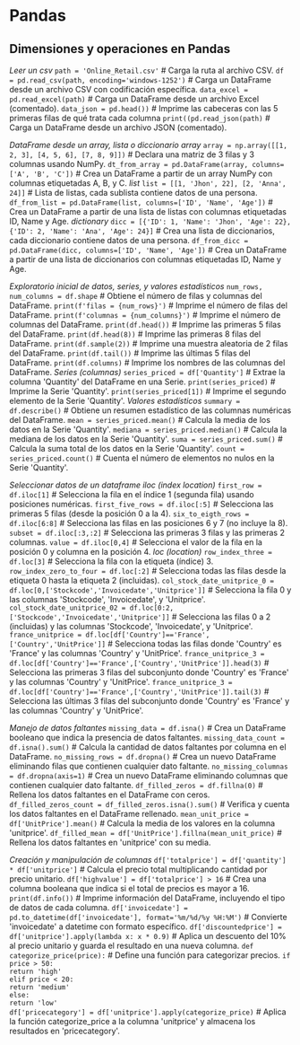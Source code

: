 # Pandas

## Dimensiones y operaciones en Pandas

_Leer un csv_
`path = 'Online_Retail.csv'`                      # Carga la ruta al archivo CSV.
`df = pd.read_csv(path, encoding='windows-1252')` # Carga un DataFrame desde un archivo CSV con codificación específica.
`data_excel = pd.read_excel(path)`                # Carga un DataFrame desde un archivo Excel (comentado).
`data_json = pd.head())`                          # Imprime las cabeceras con las 5 primeras filas de qué trata cada columna
`print((pd.read_json(path)`                       # Carga un DataFrame desde un archivo JSON (comentado).

_DataFrame desde un array, lista o diccionario_
_array_
`array = np.array([[1, 2, 3], [4, 5, 6], [7, 8, 9]])`         # Declara una matriz de 3 filas y 3 columnas usando NumPy.
`dt_from_array = pd.DataFrame(array, columns=['A', 'B', 'C'])`  # Crea un DataFrame a partir de un array NumPy con columnas etiquetadas A, B, y C.
_list_
`list = [[1, 'Jhon', 22], [2, 'Anna', 24]]`                   # Lista de listas, cada sublista contiene datos de una persona.
`df_from_list = pd.DataFrame(list, columns=['ID', 'Name', 'Age'])`  # Crea un DataFrame a partir de una lista de listas con columnas etiquetadas ID, Name y Age.
_dictionary_
`dicc = [{'ID': 1, 'Name': 'Jhon', 'Age': 22}, {'ID': 2, 'Name': 'Ana', 'Age': 24}]`  # Crea una lista de diccionarios, cada diccionario contiene datos de una persona.
`df_from_dicc = pd.DataFrame(dicc, columns=['ID', 'Name', 'Age'])`  # Crea un DataFrame a partir de una lista de diccionarios con columnas etiquetadas ID, Name y Age.

_Exploratorio inicial de datos, series, y valores estadísticos_
`num_rows, num_columns = df.shape`             # Obtiene el número de filas y columnas del DataFrame.
`print(f'filas = {num_rows}')`                 # Imprime el número de filas del DataFrame.
`print(f'columnas = {num_columns}')`           # Imprime el número de columnas del DataFrame.
`print(df.head())`                             # Imprime las primeras 5 filas del DataFrame.
`print(df.head(8))`                            # Imprime las primeras 8 filas del DataFrame.
`print(df.sample(2))`                          # Imprime una muestra aleatoria de 2 filas del DataFrame.
`print(df.tail())`                             # Imprime las últimas 5 filas del DataFrame.
`print(df.columns)`                            # Imprime los nombres de las columnas del DataFrame.
_Series (columnas)_
`series_priced = df['Quantity']`               # Extrae la columna 'Quantity' del DataFrame en una Serie.
`print(series_priced)`                         # Imprime la Serie 'Quantity'.
`print(series_priced[1])`                      # Imprime el segundo elemento de la Serie 'Quantity'.
_Valores estadísticos_
`summary = df.describe()`                      # Obtiene un resumen estadístico de las columnas numéricas del DataFrame.
`mean = series_priced.mean()`                  # Calcula la media de los datos en la Serie 'Quantity'.
`mediana = series_priced.median()`             # Calcula la mediana de los datos en la Serie 'Quantity'.
`suma = series_priced.sum()`                   # Calcula la suma total de los datos en la Serie 'Quantity'.
`count = series_priced.count()`                # Cuenta el número de elementos no nulos en la Serie 'Quantity'.

_Seleccionar datos de un dataframe_
_iloc (index location)_
`first_row = df.iloc[1]`               # Selecciona la fila en el índice 1 (segunda fila) usando posiciones numéricas.
`first_five_rows = df.iloc[:5]`        # Selecciona las primeras 5 filas (desde la posición 0 a la 4).
`six_to_eigth_rows = df.iloc[6:8]`     # Selecciona las filas en las posiciones 6 y 7 (no incluye la 8).
`subset = df.iloc[:3,:2]`              # Selecciona las primeras 3 filas y las primeras 2 columnas.
`value = df.iloc[0,4]`                 # Selecciona el valor de la fila en la posición 0 y columna en la posición 4.
_loc (location)_
`row_index_three = df.loc[3]`          # Selecciona la fila con la etiqueta (índice) 3.
`row_index_zero_to_four = df.loc[:2]`  # Selecciona todas las filas desde la etiqueta 0 hasta la etiqueta 2 (incluidas).
`col_stock_date_unitprice_0 = df.loc[0,['Stockcode','Invoicedate','Unitprice']]`  # Selecciona la fila 0 y las columnas 'Stockcode', 'Invoicedate', y 'Unitprice'.
`col_stock_date_unitprice_02 = df.loc[0:2,['Stockcode','Invoicedate','Unitprice']]` # Selecciona las filas 0 a 2 (incluidas) y las columnas 'Stockcode', 'Invoicedate', y 'Unitprice'.
`france_unitprice = df.loc[df['Country']=='France',['Country','UnitPrice']]`            # Selecciona todas las filas donde 'Country' es 'France' y las columnas 'Country' y 'UnitPrice'.
`france_unitprice_3 = df.loc[df['Country']=='France',['Country','UnitPrice']].head(3)`  # Selecciona las primeras 3 filas del subconjunto donde 'Country' es 'France' y las columnas 'Country' y 'UnitPrice'.
`france_unitprice_3 = df.loc[df['Country']=='France',['Country','UnitPrice']].tail(3)`  # Selecciona las últimas 3 filas del subconjunto donde 'Country' es 'France' y las columnas 'Country' y 'UnitPrice'.

_Manejo de datos faltantes_
`missing_data = df.isna()`                      # Crea un DataFrame booleano que indica la presencia de datos faltantes.
`missing_data_count = df.isna().sum()`          # Calcula la cantidad de datos faltantes por columna en el DataFrame.
`no_missing_rows = df.dropna()`                 # Crea un nuevo DataFrame eliminando filas que contienen cualquier dato faltante.
`no_missing_columnas = df.dropna(axis=1)`       # Crea un nuevo DataFrame eliminando columnas que contienen cualquier dato faltante.
`df_filled_zeros = df.fillna(0)`                # Rellena los datos faltantes en el DataFrame con ceros.
`df_filled_zeros_count = df_filled_zeros.isna().sum()` # Verifica y cuenta los datos faltantes en el DataFrame rellenado.
`mean_unit_price = df['UnitPrice'].mean()`      # Calcula la media de los valores en la columna 'unitprice'.
`df_filled_mean = df['UnitPrice'].fillna(mean_unit_price)` # Rellena los datos faltantes en 'unitprice' con su media.

_Creación y manipulación de columnas_
`df['totalprice'] = df['quantity'] * df['unitprice']`              # Calcula el precio total multiplicando cantidad por precio unitario.
`df['highvalue'] = df['totalprice'] > 16`                          # Crea una columna booleana que indica si el total de precios es mayor a 16.
`print(df.info())`                                                 # Imprime información del DataFrame, incluyendo el tipo de datos de cada columna.
`df['invoicedate'] = pd.to_datetime(df['invoicedate'], format='%m/%d/%y %H:%M')` # Convierte 'invoicedate' a datetime con formato específico.
`df['discountedprice'] = df['unitprice'].apply(lambda x: x * 0.9)` # Aplica un descuento del 10% al precio unitario y guarda el resultado en una nueva columna.
`def categorize_price(price):`                                      # Define una función para categorizar precios.
    `if price > 50:`                                               
        `return 'high'`                                            
    `elif price < 20:`                                             
        `return 'medium'`                                          
    `else:`                                                        
        `return 'low'`                                             
`df['pricecategory'] = df['unitprice'].apply(categorize_price)`    # Aplica la función categorize_price a la columna 'unitprice' y almacena los resultados en 'pricecategory'.
